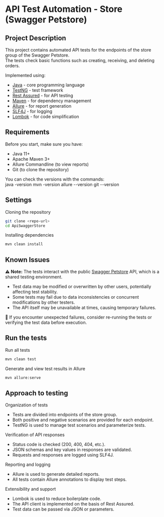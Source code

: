 # API Test Automation - Store (Swagger Petstore)

## Project Description 
This project contains automated API tests for the endpoints of the store group of the Swagger Petstore.  
The tests check basic functions such as creating, receiving, and deleting orders.  

Implemented using:  
- [Java](https://www.java.com/) - core programming language
- [TestNG](https://testng.org/) - test framework
- [Rest Assured](https://rest-assured.io/) - for API testing
- [Maven](https://maven.apache.org/) - for dependency management
- [Allure](https://qameta.io/allure/) - for report generation
- [SLF4J](http://www.slf4j.org/) - for logging
- [Lombok](https://projectlombok.org/) - for code simplification

## Requirements  
Before you start, make sure you have:  
- Java 11+  
- Apache Maven 3+  
- Allure Commandline (to view reports)  
- Git (to clone the repository)  

You can check the versions with the commands:  
java -version
mvn -version
allure --version
git --version

## Settings

Cloning the repository
```sh
git clone <repo-url>
cd ApiSwaggerStore
```

Installing dependencies
```sh
mvn clean install
```

## Known Issues

⚠️ **Note:** The tests interact with the public [Swagger Petstore](https://petstore.swagger.io/) API, which is a shared testing environment.  
- Test data may be modified or overwritten by other users, potentially affecting test stability.  
- Some tests may fail due to data inconsistencies or concurrent modifications by other testers.  
- The API itself may be unavailable at times, causing temporary failures.  

🔹 If you encounter unexpected failures, consider re-running the tests or verifying the test data before execution.  

## Run the tests

Run all tests
```sh
mvn clean test
```

Generate and view test results in Allure
```sh
mvn allure:serve
```

## Approach to testing

Organization of tests
- Tests are divided into endpoints of the store group.
- Both positive and negative scenarios are provided for each endpoint.
- TestNG is used to manage test scenarios and parameterize tests.
  
Verification of API responses
- Status code is checked (200, 400, 404, etc.).
- JSON schemas and key values in responses are validated.
- Requests and responses are logged using SLF4J.
  
Reporting and logging
- Allure is used to generate detailed reports.
- All tests contain Allure annotations to display test steps.
  
Extensibility and support
- Lombok is used to reduce boilerplate code.
- The API client is implemented on the basis of Rest Assured.
- Test data can be passed via JSON or parameters.
